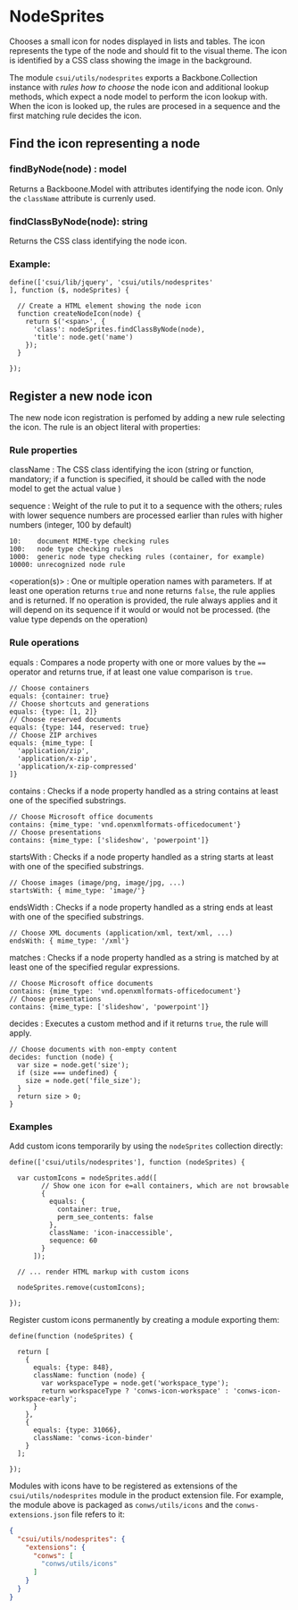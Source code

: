 # NodeSprites

Chooses a small icon for nodes displayed in lists and tables.  The icon
represents the type of the node and should fit to the visual theme.  The
icon is identified by a CSS class showing the image in the background.

The module `csui/utils/nodesprites` exports a Backbone.Collection instance
with *rules how to choose* the node icon and additional lookup methods, which
expect a node model to perform the icon lookup with.  When the icon is looked
up, the rules are procesed in a sequence and the first matching rule decides
the icon.

## Find the icon representing a node

### findByNode(node) : model

Returns a Backboone.Model with attributes identifying the node icon.  Only
the `className` attribute is currenly used.

### findClassByNode(node): string

Returns the CSS class identifying the node icon.

### Example:

```
define(['csui/lib/jquery', 'csui/utils/nodesprites'
], function ($, nodeSprites) {

  // Create a HTML element showing the node icon
  function createNodeIcon(node) {
    return $('<span>', {
      'class': nodeSprites.findClassByNode(node),
      'title': node.get('name')
    });
  }

});
```

## Register a new node icon

The new node icon registration is perfomed by adding a new rule selecting the
icon.  The rule is an object literal with properties:

### Rule properties

className
: The CSS class identifying the icon (string or function, mandatory; if a
  function is specified, it should be called with the node model to get the
  actual value )

sequence
: Weight of the rule to put it to a sequence with the others; rules with lower
  sequence numbers are processed earlier than rules with higher numbers
  (integer, 100 by default)

    10:    document MIME-type checking rules
    100:   node type checking rules
    1000:  generic node type checking rules (container, for example)
    10000: unrecognized node rule

<operation(s)>
: One or multiple operation names with parameters.  If at least one operation
  returns `true` and none returns `false`, the rule applies and is returned.
  If no operation is provided, the rule always applies and it will depend on
  its sequence if it would or would not be processed.
  (the value type depends on the operation)

### Rule operations

equals
: Compares a node property with one or more values by the `==` operator and
  returns true, if at least one value comparison is `true`.

    // Choose containers
    equals: {container: true}
    // Choose shortcuts and generations
    equals: {type: [1, 2]}
    // Choose reserved documents
    equals: {type: 144, reserved: true}
    // Choose ZIP archives
    equals: {mime_type: [
      'application/zip',
      'application/x-zip',
      'application/x-zip-compressed'
    ]}

contains
: Checks if a node property handled as a string contains at least one of the
  specified substrings.

    // Choose Microsoft office documents
    contains: {mime_type: 'vnd.openxmlformats-officedocument'}
    // Choose presentations
    contains: {mime_type: ['slideshow', 'powerpoint']}

startsWith
: Checks if a node property handled as a string starts at least with one of
  the specified substrings.

    // Choose images (image/png, image/jpg, ...)
    startsWith: { mime_type: 'image/'}

endsWidth
: Checks if a node property handled as a string ends at least with one of
  the specified substrings.

    // Choose XML documents (application/xml, text/xml, ...)
    endsWith: { mime_type: '/xml'}

matches
: Checks if a node property handled as a string is matched by at least one
  of the specified regular expressions.

    // Choose Microsoft office documents
    contains: {mime_type: 'vnd.openxmlformats-officedocument'}
    // Choose presentations
    contains: {mime_type: ['slideshow', 'powerpoint']}

decides
: Executes a custom method and if it returns `true`, the rule will apply.

    // Choose documents with non-empty content
    decides: function (node) {
      var size = node.get('size');
      if (size === undefined) {
        size = node.get('file_size');
      }
      return size > 0;
    }

### Examples

Add custom icons temporarily by using the `nodeSprites` collection directly:

```
define(['csui/utils/nodesprites'], function (nodeSprites) {

  var customIcons = nodeSprites.add([
        // Show one icon for e=all containers, which are not browsable
        {
          equals: {
            container: true,
            perm_see_contents: false
          },
          className: 'icon-inaccessible',
          sequence: 60
        }
      ]);

  // ... render HTML markup with custom icons

  nodeSprites.remove(customIcons);

});
```

Register custom icons permanently by creating a module exporting them:

```
define(function (nodeSprites) {

  return [
    {
      equals: {type: 848},
      className: function (node) {
        var workspaceType = node.get('workspace_type');
        return workspaceType ? 'conws-icon-workspace' : 'conws-icon-workspace-early';
      }
    },
    {
      equals: {type: 31066},
      className: 'conws-icon-binder'
    }
  ];

});
```

Modules with icons have to be registered as extensions of the
`csui/utils/nodesprites` module in the product extension file.
For example, the module above is packaged as `conws/utils/icons`
and the `conws-extensions.json` file refers to it:

```json
{
  "csui/utils/nodesprites": {
    "extensions": {
      "conws": [
        "conws/utils/icons"
      ]
    }
  }
}
```
